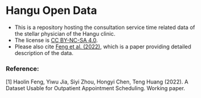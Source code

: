 # Hangu Open Data
* This is a repository hosting the consultation service time related data of the stellar physician of the Hangu clinic. 
* The license is [CC BY-NC-SA 4.0](https://creativecommons.org/licenses/by-nc-sa/4.0/).
* Please also cite [Feng et al. (2022)](#1), which is a paper providing detailed description of the data.

### Reference:
<a id = "1"> [1] </a >Haolin Feng, Yiwu Jia, Siyi Zhou, Hongyi Chen, Teng Huang (2022). A Dataset Usable for Outpatient Appointment Scheduling. Working paper. 
  